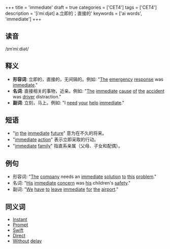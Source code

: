 +++
title = 'immediate'
draft = true
categories = ['CET4']
tags = ['CET4']
description = '[iˈmiːdjət] a.立即的；直接的'
keywords = ['ai words', 'immediate']
+++

## 读音
/ɪmˈmiːdiət/

## 释义
- **形容词**: 立即的，直接的，无间隔的。例如: "[The](/post/the/) [emergency](/post/emergency/) [response](/post/response/) was [immediate](/post/immediate/)."
- **名词**: 直接相关的事物，近亲。例如: "[The](/post/the/) [immediate](/post/immediate/) [cause](/post/cause/) [of](/post/of/) [the](/post/the/) [accident](/post/accident/) was [driver](/post/driver/) distraction."
- **副词**: 立刻，马上。例如: "I [need](/post/need/) [your](/post/your/) [help](/post/help/) [immediate](/post/immediate/)."

## 短语
- "[in](/post/in/) [the](/post/the/) [immediate](/post/immediate/) [future](/post/future/)" 意为在不久的将来。
- "[immediate](/post/immediate/) [action](/post/action/)" 表示立即采取的行动。
- "[immediate](/post/immediate/) [family](/post/family/)" 指直系亲属（父母、子女和配偶）。

## 例句
- 形容词: "[The](/post/the/) [company](/post/company/) needs an [immediate](/post/immediate/) [solution](/post/solution/) [to](/post/to/) [this](/post/this/) [problem](/post/problem/)."
- 名词: "[His](/post/his/) [immediate](/post/immediate/) [concern](/post/concern/) was [his](/post/his/) children's [safety](/post/safety/)."
- 副词: "[We](/post/we/) [have](/post/have/) [to](/post/to/) [leave](/post/leave/) [immediate](/post/immediate/) [for](/post/for/) [the](/post/the/) [airport](/post/airport/)."

## 同义词
- [Instant](/post/instant/)
- [Prompt](/post/prompt/)
- [Swift](/post/swift/)
- [Direct](/post/direct/)
- [Without](/post/without/) [delay](/post/delay/)
